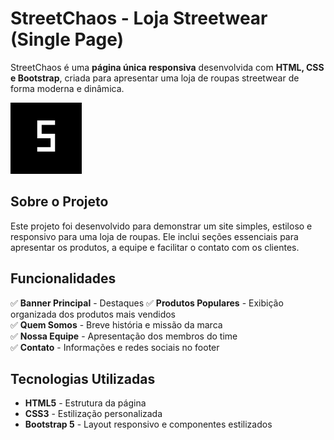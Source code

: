 #  StreetChaos - Loja Streetwear (Single Page)

StreetChaos é uma **página única responsiva** desenvolvida com **HTML, CSS e Bootstrap**, criada para apresentar uma loja de roupas streetwear de forma moderna e dinâmica.

![StreetChaos Banner](./icon/apple-icon-114x114.png)

##  Sobre o Projeto

Este projeto foi desenvolvido para demonstrar um site simples, estiloso e responsivo para uma loja de roupas. Ele inclui seções essenciais para apresentar os produtos, a equipe e facilitar o contato com os clientes.

##  Funcionalidades

✅ **Banner Principal** - Destaques 
✅ **Produtos Populares** - Exibição organizada dos produtos mais vendidos  
✅ **Quem Somos** - Breve história e missão da marca  
✅ **Nossa Equipe** - Apresentação dos membros do time  
✅ **Contato** - Informações e redes sociais no footer  

##  Tecnologias Utilizadas

- **HTML5** - Estrutura da página  
- **CSS3** - Estilização personalizada  
- **Bootstrap 5** - Layout responsivo e componentes estilizados  
